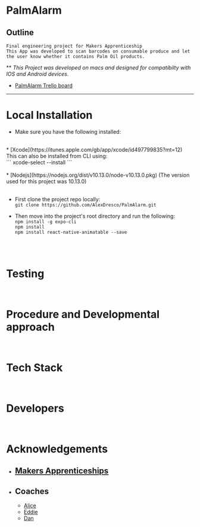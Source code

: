 # __PalmAlarm__

## Outline

    Final engineering project for Makers Apprenticeship
    This App was developed to scan barcodes on consumable produce and let the user know whether it contains Palm Oil products.

** _This Project was developed on macs and designed for compatibilty with IOS and Android devices._
* [PalmAlarm Trello board](https://trello.com/b/Vjoo030t/palmalarm)

---

# Local Installation

* Make sure you have the following installed: <br />
<br />
    * [Xcode](https://itunes.apple.com/gb/app/xcode/id497799835?mt=12) <br /> This can also be installed from CLI using:<br /> ``` xcode-select --install ```<br />
    <br />
    * [Nodejs](https://nodejs.org/dist/v10.13.0/node-v10.13.0.pkg) (The version used for this project was 10.13.0)
    <br />
    <br />

* First clone the project repo locally: <br />
    ``` git clone https://github.com/AlexDresco/PalmAlarm.git ```

* Then move into the project's root directory and run the following:<br />
    ``` npm install -g expo-cli ```<br />
    ``` npm install ```<br />
    ``` npm install react-native-animatable --save ```
<br />
<br />

# Testing

<br />


# Procedure and Developmental approach

<br />

# Tech Stack

<br />

# Developers

<br />

# __Acknowledgements__

* ## __[Makers Apprenticeships](https://makers.tech/)__

* ## __Coaches__
    * [Alice](https://github.com/alicelieutier)
    * [Eddie](https://github.com/EdwardAndress)
    * [Dan](https://github.com/dbugsy)

